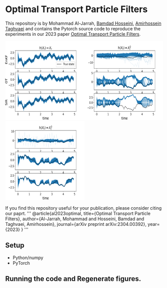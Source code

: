 # Optimal Transport Particle Filters

This repository is by Mohammad Al-Jarrah, [Bamdad Hosseini](https://bamdadhosseini.org/), [Amirhossein Taghvaei](https://www.aa.washington.edu/facultyfinder/amir-taghvaei) and contains the Pytorch source code to reproduce the experiments in our 2023 paper [Optimal Transport Particle Filters](https://arxiv.org/abs/2304.00392).

<img src="/images/X.png" width="250" height="250"><img src="/images/XX.png" width="250" height="250">
<img src="/images/XXX.png" width="250" height="250">

If you find this repository useful for your publication, please consider citing our paprt.
'''
@article{al2023optimal,
  title={Optimal Transport Particle Filters},
  author={Al-Jarrah, Mohammad and Hosseini, Bamdad and Taghvaei, Amirhossein},
  journal={arXiv preprint arXiv:2304.00392},
  year={2023}
}
'''

## Setup
* Python/numpy
* PyTorch

## Running the code and Regenerate figures.

